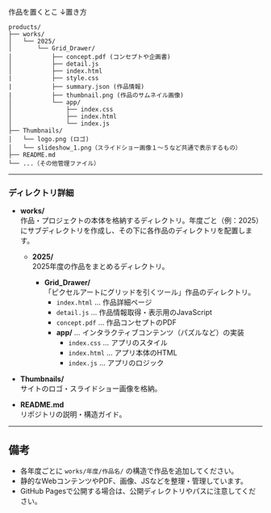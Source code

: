 作品を置くとこ
↓置き方
```
products/
├── works/
│   └── 2025/
│       └── Grid_Drawer/
│           ├── concept.pdf (コンセプトや企画書)
│           ├── detail.js
│           ├── index.html
|           ├── style.css 
|           ├── summary.json (作品情報)
|           ├── thumbnail.png (作品のサムネイル画像)
│           └── app/
│               ├── index.css
│               ├── index.html
│               └── index.js
├── Thumbnails/
│   └── logo.png (ロゴ)
│   └── slideshow_1.png（スライドショー画像１～５など共通で表示するもの）
├── README.md
└── ...（その他管理ファイル）
```

---

### ディレクトリ詳細

- **works/**  
  作品・プロジェクトの本体を格納するディレクトリ。年度ごと（例：2025）にサブディレクトリを作成し、その下に各作品のディレクトリを配置します。

  - **2025/**  
    2025年度の作品をまとめるディレクトリ。

    - **Grid_Drawer/**  
      「ピクセルアートにグリッドを引くツール」作品のディレクトリ。  
      - `index.html` … 作品詳細ページ  
      - `detail.js` … 作品情報取得・表示用のJavaScript  
      - `concept.pdf` … 作品コンセプトのPDF  
      - **app/** … インタラクティブコンテンツ（パズルなど）の実装
        - `index.css` … アプリのスタイル
        - `index.html` … アプリ本体のHTML
        - `index.js` … アプリのロジック

- **Thumbnails/**  
  サイトのロゴ・スライドショー画像を格納。

- **README.md**  
  リポジトリの説明・構造ガイド。

---

## 備考

- 各年度ごとに `works/年度/作品名/` の構造で作品を追加してください。
- 静的なWebコンテンツやPDF、画像、JSなどを整理・管理しています。
- GitHub Pagesで公開する場合は、公開ディレクトリやパスに注意してください。
